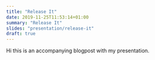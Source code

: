 ```yaml
---
title: "Release It"
date: 2019-11-25T11:53:14+01:00
summary: "Release It"
slides: "presentation/release-it"
draft: true
---
```


Hi this is an accompanying blogpost with my presentation.
